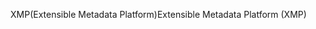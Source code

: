 <span data-ttu-id="b3a3e-101">XMP(Extensible Metadata Platform)</span><span class="sxs-lookup"><span data-stu-id="b3a3e-101">Extensible Metadata Platform (XMP)</span></span>